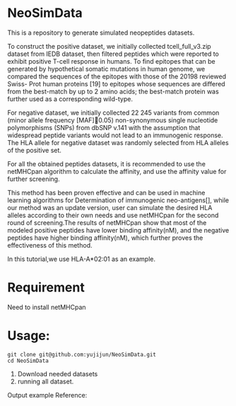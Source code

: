 # NeoSimData
This is a repository to generate simulated neopeptides datasets.

To construct the positive dataset, we initially collected tcell_full_v3.zip dataset from IEDB dataset, then filtered peptides which were reported to exhibit positive T-cell response in humans. To find epitopes that can be generated by hypothetical somatic mutations in human genome, we compared the
sequences of the epitopes with those of the 20198 reviewed Swiss-
Prot human proteins [19] to epitopes whose sequences
are differed from the best-match by up to 2 amino acids; the best-match
protein was further used as a corresponding wild-type.

For negative dataset, we initially collected 22 245 variants from common
(minor allele frequency [MAF]0.05) non-synonymous single nucleotide
polymorphisms (SNPs) from dbSNP v.141 with the assumption
that widespread peptide variants would not lead to an immunogenic response.
The HLA allele for negative dataset was randomly selected from
HLA alleles of the positive set. 

For all the obtained peptides datasets, it is recommended to use the netMHCpan algorithm to calculate the affinity, and use the affinity value for further screening.

This method has been proven effective and can be used in machine learning algorithms for Determination of immunogenic neo-antigens[], while our method was an update version, user can simulate the desired HLA alleles according to their own needs and use netMHCpan for the second round of screening.The results of netMHCpan show that most of the modeled positive peptides have lower binding affinity(nM), and the negative peptides have higher binding affinity(nM), which further proves the effectiveness of this method.

In this tutorial,we use HLA-A*02:01 as an example.

# Requirement 
Need to install netMHCpan 
# Usage:
```
git clone git@github.com:yujijun/NeoSimData.git
cd NeoSimData 
```

1. Download needed datasets
2. running all dataset.

Output example 
Reference:


